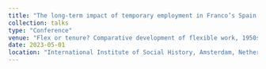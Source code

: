 ```yaml
---
title: "The long-term impact of temporary employment in Franco’s Spain. An international perspective, 1955-2022"
collection: talks
type: "Conference"
venue: "Flex or tenure? Comparative development of flexible work, 1950s-present"
date: 2023-05-01
location: "International Institute of Social History, Amsterdam, Netherlands"
---
```


